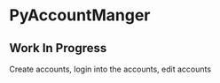 # PyAccountManger

<h2> Work In Progress </h2>

Create accounts, login into the accounts, edit accounts
